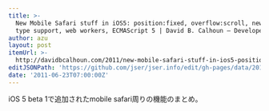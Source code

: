 ```yaml
---
title: >-
  New Mobile Safari stuff in iOS5: position:fixed, overflow:scroll, new input
  type support, web workers, ECMAScript 5 | David B. Calhoun – Developer Blog
author: azu
layout: post
itemUrl: >-
  http://davidbcalhoun.com/2011/new-mobile-safari-stuff-in-ios5-position-fixed-overflow-scroll-new-input-type-support-web-workers-ecmascript-5
editJSONPath: 'https://github.com/jser/jser.info/edit/gh-pages/data/2011/06/index.json'
date: '2011-06-23T07:00:00Z'
---
```

iOS 5 beta 1で追加されたmobile safari周りの機能のまとめ。
